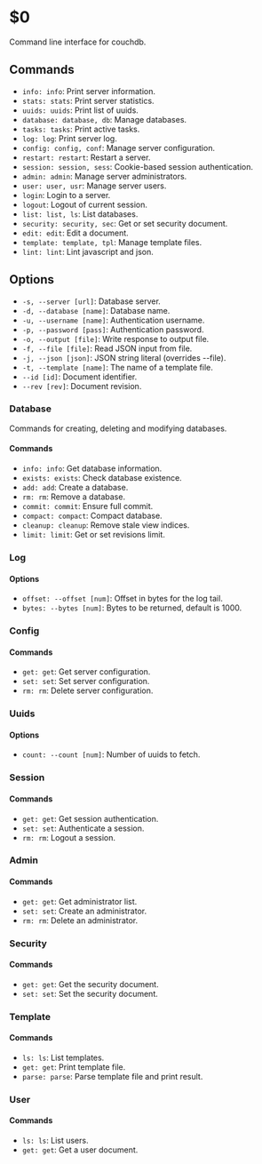 $0
==

Command line interface for couchdb.

## Commands

* `info: info`: Print server information.
* `stats: stats`: Print server statistics.
* `uuids: uuids`: Print list of uuids.
* `database: database, db`: Manage databases.
* `tasks: tasks`: Print active tasks. 
* `log: log`: Print server log. 
* `config: config, conf`: Manage server configuration.
* `restart: restart`: Restart a server.
* `session: session, sess`: Cookie-based session authentication.
* `admin: admin`: Manage server administrators.
* `user: user, usr`: Manage server users.
* `login`: Login to a server.
* `logout`: Logout of current session.
* `list: list, ls`: List databases.
* `security: security, sec`: Get or set security document.
* `edit: edit`: Edit a document.
* `template: template, tpl`: Manage template files.
* `lint: lint`: Lint javascript and json.

## Options

* `-s, --server [url]`: Database server.
* `-d, --database [name]`: Database name.
* `-u, --username [name]`: Authentication username.
* `-p, --password [pass]`: Authentication password.
* `-o, --output [file]`: Write response to output file.
* `-f, --file [file]`: Read JSON input from file.
* `-j, --json [json]`: JSON string literal (overrides --file).
* `-t, --template [name]`: The name of a template file.
* `--id [id]`: Document identifier.
* `--rev [rev]`: Document revision.

### Database

Commands for creating, deleting and modifying databases.

#### Commands

* `info: info`: Get database information.
* `exists: exists`: Check database existence.
* `add: add`: Create a database.
* `rm: rm`: Remove a database.
* `commit: commit`: Ensure full commit.
* `compact: compact`: Compact database.
* `cleanup: cleanup`: Remove stale view indices.
* `limit: limit`: Get or set revisions limit.

### Log

#### Options

* `offset: --offset [num]`: Offset in bytes for the log tail. 
* `bytes: --bytes [num]`: Bytes to be returned, default is 1000.

### Config

#### Commands

* `get: get`: Get server configuration.
* `set: set`: Set server configuration.
* `rm: rm`: Delete server configuration.

### Uuids

#### Options

* `count: --count [num]`: Number of uuids to fetch. 

### Session

#### Commands

* `get: get`: Get session authentication.
* `set: set`: Authenticate a session.
* `rm: rm`: Logout a session.

### Admin

#### Commands

* `get: get`: Get administrator list.
* `set: set`: Create an administrator.
* `rm: rm`: Delete an administrator.

### Security

#### Commands

* `get: get`: Get the security document.
* `set: set`: Set the security document.

### Template

#### Commands

* `ls: ls`: List templates.
* `get: get`: Print template file.
* `parse: parse`: Parse template file and print result.

### User

#### Commands

* `ls: ls`: List users.
* `get: get`: Get a user document.
